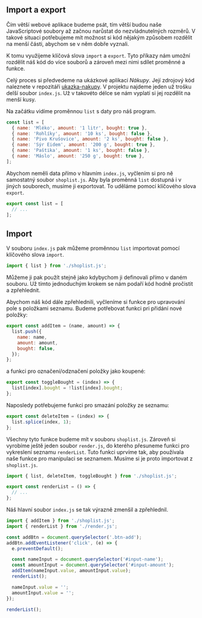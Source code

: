## Import a export

Čím větší webové aplikace budeme psát, tím větší budou naše JavaScriptové soubory až začnou narůstat do nezvládnutelných rozměrů. V takové situaci potřebujeme mít možnost si kód nějakým způsobem rozdělit na menší části, abychom se v něm dobře vyznali.

K tomu využijeme klíčová slova `import` a `export`. Tyto příkazy nám umožní rozdělit náš kód do více souborů a zároveň mezi nimi sdílet proměnné a funkce.

Celý proces si předvedeme na ukázkové aplikaci _Nákupy_. Její zdrojový kód naleznete v repozitáři [ukazka-nakupy](https://github.com/Czechitas-podklady-WEB/ukazka-nakupy). V projektu najdeme jeden už trošku delší soubor `index.js`. Už v takovéto délce se nám vyplatí si jej rozdělit na menší kusy.

Na začátku vidíme proměnnou `list` s daty pro náš program. 

```js
const list = [
  { name: 'Mléko', amount: '1 litr', bought: true },
  { name: 'Rohlíky', amount: '10 ks', bought: false },
  { name: 'Pivo Krušovice', amount: '2 ks', bought: false },
  { name: 'Sýr Eidem', amount: '200 g', bought: true },
  { name: 'Paštika', amount: '1 ks', bought: false },
  { name: 'Máslo', amount: '250 g', bought: true },
];
```

Abychom neměli data přímo v hlavním `index.js`, vyčlením si pro ně samostatný soubor `shoplist.js`. Aby byla proměnná `list` dostupná i v jiných souborech, musíme ji exportovat. To uděláme pomocí klíčového slova `export`.

```js
export const list = [
  // ...
];
```

## Import

V souboru `index.js` pak můžeme proměnnou `list` importovat pomocí klíčového slova `import`.

```js
import { list } from './shoplist.js';
```

Můžeme ji pak použít stejně jako kdybychom ji definovali přímo v daném souboru. Už tímto jednoduchým krokem se nám podaří kód hodně pročistit a zpřehlednit.

Abychom náš kód dále zpřehlednili, vyčleníme si funkce pro upravování pole s položkami seznamu. Budeme potřebovat funkci pri přidání nové položky:

```js
export const addItem = (name, amount) => {
  list.push({
    name: name,
    amount: amount,
    bought: false,
  });
};
```

a funkci pro označení/odznačení položky jako koupené:

```js
export const toggleBought = (index) => {
  list[index].bought = !list[index].bought;
};
```

Naposledy potřebujeme funkci pro smazání položky ze seznamu:

```js
export const deleteItem = (index) => {
  list.splice(index, 1);
};
```

Všechny tyto funkce budeme mít v souboru `shoplist.js`. Zároveň si vyrobíme ještě jeden soubor `render.js`, do kterého přesuneme funkci pro vykreslení seznamu `renderList`. Tuto funkci uprvíme tak, aby používala naše funkce pro manipulaci se seznamem. Musíme si je proto importovat z `shoplist.js`.

```js
import { list, deleteItem, toggleBought } from './shoplist.js';

export const renderList = () => {
  // ...
};
```

Náš hlavní soubor `index.js` se tak výrazně zmenšil a zpřehlednil.

```js
import { addItem } from './shoplist.js';
import { renderList } from './render.js';

const addBtn = document.querySelector('.btn-add');
addBtn.addEventListener('click', (e) => {
  e.preventDefault();

  const nameInput = document.querySelector('#input-name');
  const amountInput = document.querySelector('#input-amount');
  addItem(nameInput.value, amountInput.value);
  renderList();

  nameInput.value = '';
  amountInput.value = '';
});

renderList();
```

